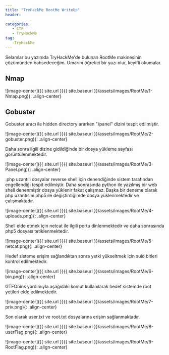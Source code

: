 ```yaml
---
title: "TryHackMe RootMe WriteUp"
header:
 
categories:
   - CTF
   - TryHackMe
tag:
   -TryHackMe
---
```


Selamlar bu yazımda TryHackMe'de bulunan RootMe makinesinin çözümünden bahsedeceğim. Umarım öğretici bir yazı olur, keyifli okumalar.

## Nmap 

![image-center]({{ site.url }}{{ site.baseurl }}/assets/images/RootMe/1-Nmap.png){: .align-center}

## Gobuster

Gobuster aracı ile hidden directory ararken "/panel" dizini tespit edilmiştir.

![image-center]({{ site.url }}{{ site.baseurl }}/assets/images/RootMe/2-gobuster.png){: .align-center}

Daha sonra ilgili dizine gidildiğinde bir dosya yükleme sayfası görüntülenmektedir.

![image-center]({{ site.url }}{{ site.baseurl }}/assets/images/RootMe/3-Panel.png){: .align-center}

.php uzantılı dosyalar reverse shell için denendiğinde sistem tarafından engellendiği tespit edilmiştir. Daha sonrasında python ile yazılmış bir web shell denenmiştir dosya yüklenir fakat çalışmaz. Başka bir deneme olarak php uzantısını php5 ile değiştirdiğimde dosya yüklenmektedir ve çalışmaktadır.

![image-center]({{ site.url }}{{ site.baseurl }}/assets/images/RootMe/4-uploads.png){: .align-center}

Shell elde etmek için netcat ile ilgili portu dinlenmektedir ve daha sonrasında php5 dosyası tetiklenmektedir.

![image-center]({{ site.url }}{{ site.baseurl }}/assets/images/RootMe/5-netcat.png){: .align-center}

Hedef sisteme erişim sağlandıktan sonra yetki yükseltmek için suid bitleri kontrol edilmektedir.

![image-center]({{ site.url }}{{ site.baseurl }}/assets/images/RootMe/6-bin.png){: .align-center}

GTFObins yardımıyla aşağıdaki komut kullanılarak hedef sistemde root yetileri elde edilmektedir.

![image-center]({{ site.url }}{{ site.baseurl }}/assets/images/RootMe/7-priv.png){: .align-center}

Son olarak user.txt ve root.txt dosyalarına erişim sağlanmaktadır.

![image-center]({{ site.url }}{{ site.baseurl }}/assets/images/RootMe/8-userFlag.png){: .align-center}

![image-center]({{ site.url }}{{ site.baseurl }}/assets/images/RootMe/9-RootFlag.png){: .align-center}


